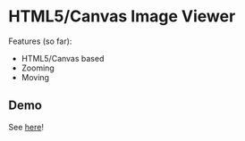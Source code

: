 # HTML5/Canvas Image Viewer

Features (so far):

 * HTML5/Canvas based
 * Zooming
 * Moving

## Demo

See [here](http://pfirpfel.github.io/image-viewer)!
